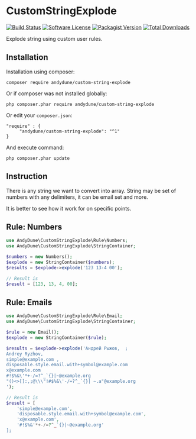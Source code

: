 # CustomStringExplode

[![Build Status](https://travis-ci.org/AndyDune/CustomStringExplode.svg?branch=master)](https://travis-ci.org/AndyDune/CustomStringExplode)
[![Software License](https://img.shields.io/badge/license-MIT-brightgreen.svg?style=flat-square)](LICENSE)
[![Packagist Version](https://img.shields.io/packagist/v/andydune/custom-string-explode.svg?style=flat-square)](https://packagist.org/packages/andydune/custom-string-explode)
[![Total Downloads](https://img.shields.io/packagist/dt/andydune/custom-string-explode.svg?style=flat-square)](https://packagist.org/packages/andydune/custom-string-explode)


Explode string using custom user rules.


Installation
------------

Installation using composer:

```
composer require andydune/custom-string-explode
```
Or if composer was not installed globally:
```
php composer.phar require andydune/custom-string-explode
```
Or edit your `composer.json`:
```
"require" : {
     "andydune/custom-string-explode": "^1"
}

```
And execute command:
```
php composer.phar update
```

Instruction
-------------

There is any string we want to convert into array. String may be set of numbers with any delimiters, it can be email set and more.

It is better to see how it work for on specific points. 

## Rule: Numbers

```php
use AndyDune\CustomStringExplode\Rule\Numbers;
use AndyDune\CustomStringExplode\StringContainer;

$numbers = new Numbers();
$explode = new StringContainer($numbers);
$results = $explode->explode('123 13-4 00');

// Result is
$result = [123, 13, 4, 00];

```

## Rule: Emails

```php
use AndyDune\CustomStringExplode\Rule\Email;
use AndyDune\CustomStringExplode\StringContainer;

$rule = new Email();
$explode = new StringContainer($rule);

$results = $explode->explode('Андрей Рыжов,  ;
Andrey Ryzhov,
simple@example.com ,
disposable.style.email.with+symbol@example.com
x@example.com
#!$%&\'*+-/=?^_`{}|~@example.org
"()<>[]:,;@\\\"!#$%&\'-/=?^_`{}| ~.a"@example.org
');

// Result is
$result = [
    'simple@example.com', 
    'disposable.style.email.with+symbol@example.com', 
    'x@example.com', 
    '#!$%&'*+-/=?^_`{}|~@example.org'
];

```